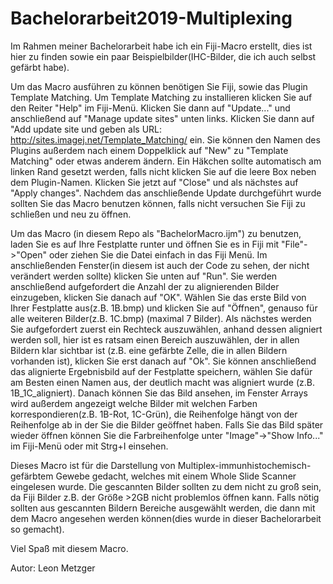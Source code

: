 # Bachelorarbeit2019-Multiplexing
Im Rahmen meiner Bachelorarbeit habe ich ein Fiji-Macro erstellt, dies ist hier zu finden sowie ein paar Beispielbilder(IHC-Bilder, die ich auch selbst gefärbt habe).

Um das Macro ausführen zu können benötigen Sie Fiji, sowie das Plugin Template Matching. 
Um Template Matching zu installieren klicken Sie auf den Reiter "Help" im Fiji-Menü. Klicken Sie dann auf "Update..." und anschließend auf "Manage update sites" unten links. Klicken Sie dann auf "Add update site und geben als URL: http://sites.imagej.net/Template_Matching/ ein. Sie können den Namen des Plugins außerdem nach einem Doppelklick auf "New" zu "Template Matching" oder etwas anderem ändern. Ein Häkchen sollte automatisch am linken Rand gesetzt werden, falls nicht klicken Sie auf die leere Box neben dem Plugin-Namen. Klicken Sie jetzt auf "Close" und als nächstes auf "Apply changes". Nachdem das anschließende Update durchgeführt wurde sollten Sie das Macro benutzen können, falls nicht versuchen Sie Fiji zu schließen und neu zu öffnen. 

Um das Macro (in diesem Repo als "BachelorMacro.ijm") zu benutzen, laden Sie es auf Ihre Festplatte runter und öffnen Sie es in Fiji mit "File"->"Open" oder ziehen Sie die Datei einfach in das Fiji Menü. Im anschließenden Fenster(in diesem ist auch der Code zu sehen, der nicht verändert werden sollte) klicken Sie unten auf "Run". Sie werden anschließend aufgefordert die Anzahl der zu alignierenden Bilder einzugeben, klicken Sie danach auf "OK". Wählen Sie das erste Bild von Ihrer Festplatte aus(z.B. 1B.bmp) und klicken Sie auf "Öffnen", genauso für alle weiteren Bilder(z.B. 1C.bmp) (maximal 7 Bilder). Als nächstes werden Sie aufgefordert zuerst ein Rechteck auszuwählen, anhand dessen aligniert werden soll, hier ist es ratsam einen Bereich auszuwählen, der in allen Bildern klar sichtbar ist (z.B. eine gefärbte Zelle, die in allen Bildern vorhanden ist), klicken Sie erst danach auf "Ok". Sie können anschließend das alignierte Ergebnisbild auf der Festplatte speichern, wählen Sie dafür am Besten einen Namen aus, der deutlich macht was aligniert wurde (z.B. 1B_1C_aligniert). Danach können Sie das Bild ansehen, im Fenster Arrays wird außerdem angezeigt welche Bilder mit welchen Farben korrespondieren(z.B. 1B-Rot, 1C-Grün), die Reihenfolge hängt von der Reihenfolge ab in der Sie die Bilder geöffnet haben. Falls Sie das Bild später wieder öffnen können Sie die Farbreihenfolge unter "Image"->"Show Info..." im Fiji-Menü oder mit Strg+I einsehen.

Dieses Macro ist für die Darstellung von Multiplex-immunhistochemisch-gefärbtem Gewebe gedacht, welches mit einem Whole Slide Scanner eingelesen wurde. Die gescannten Bilder sollten zu dem nicht zu groß sein, da Fiji Bilder z.B. der Größe >2GB nicht problemlos öffnen kann. Falls nötig sollten aus gescannten Bildern Bereiche ausgewählt werden, die dann mit dem Macro angesehen werden können(dies wurde in dieser Bachelorarbeit so gemacht).

Viel Spaß mit diesem Macro.

Autor: Leon Metzger
